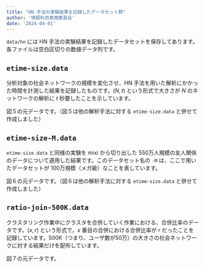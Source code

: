 ```yaml
---
title: "HN 手法の実験結果を記録したデータセット群"
author: '情報科目実施委員会'
date: '2024-04-01'
---
```


`data/hn` には HN 手法の実験結果を記録したデータセットを保存してあります。各ファイルは空白区切りの数値データ列です。

## `etime-size.data`

分析対象の社会ネットワークの規模を変化させ、HN 手法を用いた解析にかかった時間を計測した結果を記録したものです。$(N, t)$ という形式で大きさが $N$ のネットワークの解析に $t$ 秒要したことを示しています。

図５の元データです。（図５は他の解析手法に対する `etime-size.data` と併せて作成しました）

## `etime-size-M.data`

`etime-size.data` と同様の実験を mixi から切り出した 550万人規模の友人関係のデータについて適用した結果です。このデータセット名の `-M` は、ここで用いたデータセットが 100万規模（メガ級）なことを表しています。

図６の元データです。（図６は他の解析手法に対する `etime-size.data` と併せて作成しました）

## `ratio-join-500K.data`

クラスタリング作業中にクラスタを合併していく作業における、合併比率のデータです。$(x, r)$ という形式で，$x$ 番目の合併における合併比率が $r$ だったことを記録しています。500K（つまり、ユーザ数が50万）の大きさの社会ネットワークに対する結果だけを配布しています。

図７の元データです。